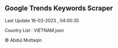 

## Google Trends Keywords Scraper 
 
Last Update 16-03-2023 , 04:00:35

Country List :
VIETNAM.json



© Abdul Muttaqin 
